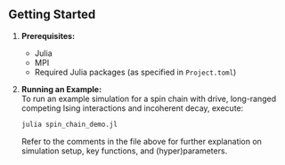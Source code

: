 ## Getting Started

1. **Prerequisites:**  
   - Julia
   - MPI
   - Required Julia packages (as specified in `Project.toml`)

2. **Running an Example:**  
   To run an example simulation for a spin chain with drive, long-ranged competing Ising interactions and incoherent decay, execute:
   ```sh
   julia spin_chain_demo.jl
   ```
   Refer to the comments in the file above for further explanation on simulation setup, key functions, and (hyper)parameters.
